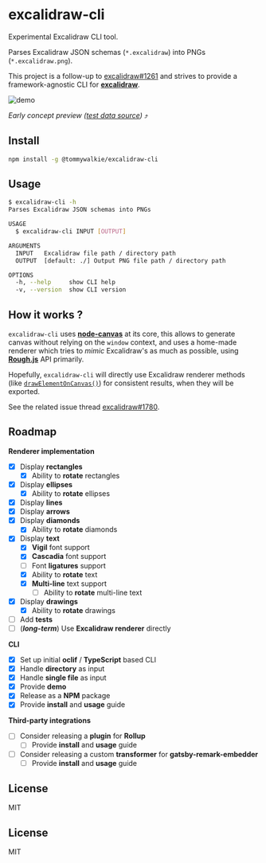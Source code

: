 # excalidraw-cli

Experimental Excalidraw CLI tool.

Parses Excalidraw JSON schemas (`*.excalidraw`) into PNGs (`*.excalidraw.png`).

This project is a follow-up to [excalidraw#1261](https://github.com/excalidraw/excalidraw/issues/1261) and strives to provide a framework-agnostic CLI for **[excalidraw](https://github.com/excalidraw/excalidraw)**.

![demo](https://raw.githubusercontent.com/tommywalkie/excalidraw-cli/master/.github/assets/demo.gif)

_Early concept preview ([test data source]("https://github.com/tommywalkie/excalidraw-cli/blob/master/.github/assets/test.excalidraw"))_ ⤴️

## Install

```bash
npm install -g @tommywalkie/excalidraw-cli
```

## Usage

```bash
$ excalidraw-cli -h
Parses Excalidraw JSON schemas into PNGs

USAGE
  $ excalidraw-cli INPUT [OUTPUT]

ARGUMENTS
  INPUT   Excalidraw file path / directory path
  OUTPUT  [default: ./] Output PNG file path / directory path

OPTIONS
  -h, --help     show CLI help
  -v, --version  show CLI version
```

## How it works ?

`excalidraw-cli` uses **[node-canvas](https://github.com/Automattic/node-canvas)** at its core, this allows to generate canvas without relying on the `window` context, and uses a home-made renderer which tries to _mimic_ Excalidraw's as much as possible, using [**Rough.js**](https://roughjs.com/) API primarily.

Hopefully, `excalidraw-cli` will directly use Excalidraw renderer methods (like [`drawElementOnCanvas()`](https://github.com/excalidraw/excalidraw/blob/046c0818c5b39b78c70646b5f9a1c28f31787694/src/renderer/renderElement.ts#L86-L153)) for consistent results, when they will be exported. 

See the related issue thread [excalidraw#1780](https://github.com/excalidraw/excalidraw/issues/1780).

## Roadmap

**Renderer implementation**

- [x] Display **rectangles**
  - [x] Ability to **rotate** rectangles
- [x] Display **ellipses**
  - [x] Ability to **rotate** ellipses
- [x] Display **lines**
- [x] Display **arrows**
- [x] Display **diamonds**
  - [x] Ability to **rotate** diamonds
- [x] Display **text**
  - [x] **Vigil** font support
  - [x] **Cascadia** font support
  - [ ] Font **ligatures** support
  - [x] Ability to **rotate** text
  - [x] **Multi-line** text support
    - [ ] Ability to **rotate** multi-line text
- [x] Display **drawings**
  - [x] Ability to **rotate** drawings
- [ ] Add **tests**
- [ ] (**_long-term_**) Use **Excalidraw renderer** directly

**CLI**

- [x] Set up initial **oclif** / **TypeScript** based CLI
- [x] Handle **directory** as input
- [x] Handle **single file** as input
- [x] Provide **demo**
- [x] Release as a **NPM** package
- [x] Provide **install** and **usage** guide

**Third-party integrations**
- [ ] Consider releasing a **plugin** for **Rollup**
  - [ ] Provide **install** and **usage** guide
- [ ] Consider releasing a custom **transformer** for **gatsby-remark-embedder**
  - [ ] Provide **install** and **usage** guide

## License

MIT

## License

MIT